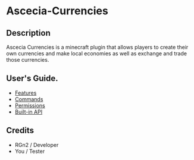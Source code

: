 # Ascecia-Currencies
## Description

Ascecia Currencies is a minecraft plugin that allows players to create their own currencies and make local economies as well as exchange and trade those currencies.

## User's Guide.

- [Features](https://github.com/RGG200/Ascecia-Currencies/wiki/Features)
- [Commands](https://github.com/RGG200/Ascecia-Currencies/wiki/Commands)
- [Permissions](https://github.com/RGG200/Ascecia-Currencies/wiki/Permissions)
- [Built-in API](https://github.com/RGG200/Ascecia-Currencies/wiki/API)


## Credits

- RGn2 / Developer
- You / Tester
